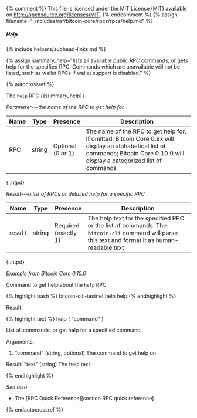 {% comment %}
This file is licensed under the MIT License (MIT) available on
http://opensource.org/licenses/MIT.
{% endcomment %}
{% assign filename="_includes/ref/bitcoin-core/rpcs/rpcs/help.md" %}

##### Help
{% include helpers/subhead-links.md %}

{% assign summary_help="lists all available public RPC commands, or gets help for the specified RPC.  Commands which are unavailable will not be listed, such as wallet RPCs if wallet support is disabled." %}

{% autocrossref %}

The `help` RPC {{summary_help}}

*Parameter---the name of the RPC to get help for*

| Name               | Type            | Presence                    | Description
|--------------------|-----------------|-----------------------------|----------------
| RPC                | string          | Optional<br>(0 or 1)        | The name of the RPC to get help for.  If omitted, Bitcoin Core 0.9x will display an alphabetical list of commands; Bitcoin Core 0.10.0 will display a categorized list of commands
{:.ntpd}

*Result---a list of RPCs or detailed help for a specific RPC*

| Name               | Type            | Presence                    | Description
|--------------------|-----------------|-----------------------------|----------------
| `result`           | string          | Required<br>(exactly 1)     | The help text for the specified RPC or the list of commands.  The `bitcoin-cli` command will parse this text and format it as human-readable text
{:.ntpd}

*Example from Bitcoin Core 0.10.0*

Command to get help about the `help` RPC:

{% highlight bash %}
bitcoin-cli -testnet help help
{% endhighlight %}

Result:

{% highlight text %}
help ( "command" )

List all commands, or get help for a specified command.

Arguments:
1. "command"     (string, optional) The command to get help on

Result:
"text"     (string) The help text

{% endhighlight %}

*See also*

* The [RPC Quick Reference][section RPC quick reference]

{% endautocrossref %}
